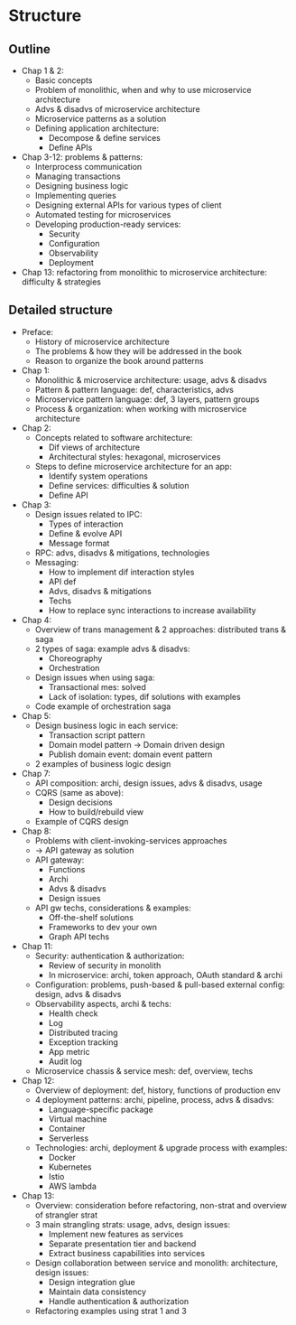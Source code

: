 # Structure
## Outline
- Chap 1 & 2:
  - Basic concepts
  - Problem of monolithic, when and why to use microservice architecture
  - Advs & disadvs of microservice architecture
  - Microservice patterns as a solution
  - Defining application architecture:
    - Decompose & define services
    - Define APIs
- Chap 3-12: problems & patterns:
  - Interprocess communication
  - Managing transactions
  - Designing business logic
  - Implementing queries
  - Designing external APIs for various types of client
  - Automated testing for microservices
  - Developing production-ready services:
    - Security
    - Configuration
    - Observability
    - Deployment
- Chap 13: refactoring from monolithic to microservice architecture: difficulty & strategies

## Detailed structure
- Preface:
  - History of microservice architecture
  - The problems & how they will be addressed in the book
  - Reason to organize the book around patterns
- Chap 1:
  - Monolithic & microservice architecture: usage, advs & disadvs
  - Pattern & pattern language: def, characteristics, advs
  - Microservice pattern language: def, 3 layers, pattern groups
  - Process & organization: when working with microservice architecture
- Chap 2:
  - Concepts related to software architecture:
    - Dif views of architecture
    - Architectural styles: hexagonal, microservices
  - Steps to define microservice architecture for an app:
    - Identify system operations
    - Define services: difficulties & solution
    - Define API
- Chap 3:
  - Design issues related to IPC:
    - Types of interaction
    - Define & evolve API
    - Message format
  - RPC: advs, disadvs & mitigations, technologies
  - Messaging:
    - How to implement dif interaction styles
    - API def
    - Advs, disadvs & mitigations
    - Techs
    - How to replace sync interactions to increase availability
- Chap 4:
  - Overview of trans management & 2 approaches: distributed trans & saga
  - 2 types of saga: example advs & disadvs:
    - Choreography
    - Orchestration
  - Design issues when using saga:
    - Transactional mes: solved
    - Lack of isolation: types, dif solutions with examples
  - Code example of orchestration saga
- Chap 5:
  - Design business logic in each service:
    - Transaction script pattern
    - Domain model pattern -> Domain driven design
    - Publish domain event: domain event pattern
  - 2 examples of business logic design
- Chap 7:
  - API composition: archi, design issues, advs & disadvs, usage
  - CQRS (same as above):
    - Design decisions
    - How to build/rebuild view
  - Example of CQRS design
- Chap 8:
  - Problems with client-invoking-services approaches
  - -> API gateway as solution
  - API gateway:
    - Functions
    - Archi
    - Advs & disadvs
    - Design issues
  - API gw techs, considerations & examples:
    - Off-the-shelf solutions
    - Frameworks to dev your own
    - Graph API techs
- Chap 11:
  - Security: authentication & authorization:
    - Review of security in monolith
    - In microservice: archi, token approach, OAuth standard & archi
  - Configuration: problems, push-based & pull-based external config: design, advs & disadvs
  - Observability aspects, archi & techs:
    - Health check
    - Log
    - Distributed tracing
    - Exception tracking
    - App metric
    - Audit log
  - Microservice chassis & service mesh: def, overview, techs
- Chap 12:
  - Overview of deployment: def, history, functions of production env
  - 4 deployment patterns: archi, pipeline, process, advs & disadvs:
    - Language-specific package
    - Virtual machine
    - Container
    - Serverless
  - Technologies: archi, deployment & upgrade process with examples:
    - Docker
    - Kubernetes
    - Istio
    - AWS lambda
- Chap 13:
  - Overview: consideration before refactoring, non-strat and overview of strangler strat
  - 3 main strangling strats: usage, advs, design issues:
    - Implement new features as services
    - Separate presentation tier and backend
    - Extract business capabilities into services
  - Design collaboration between service and monolith: architecture, design issues:
    - Design integration glue
    - Maintain data consistency
    - Handle authentication & authorization
  - Refactoring examples using strat 1 and 3